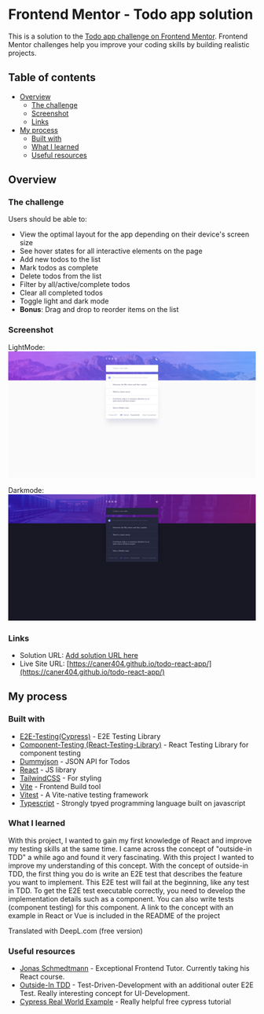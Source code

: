 # Frontend Mentor - Todo app solution

This is a solution to the [Todo app challenge on Frontend Mentor](https://www.frontendmentor.io/challenges/todo-app-Su1_KokOW). Frontend Mentor challenges help you improve your coding skills by building realistic projects.

## Table of contents

- [Overview](#overview)
  - [The challenge](#the-challenge)
  - [Screenshot](#screenshot)
  - [Links](#links)
- [My process](#my-process)
  - [Built with](#built-with)
  - [What I learned](#what-i-learned)
  - [Useful resources](#useful-resources)

## Overview

### The challenge

Users should be able to:

- View the optimal layout for the app depending on their device's screen size
- See hover states for all interactive elements on the page
- Add new todos to the list
- Mark todos as complete
- Delete todos from the list
- Filter by all/active/complete todos
- Clear all completed todos
- Toggle light and dark mode
- **Bonus**: Drag and drop to reorder items on the list

### Screenshot

LightMode:
![](./todo-app-react-light.png)

Darkmode:
![](./todo-app-react-dark.png)

### Links

- Solution URL: [Add solution URL here](https://your-solution-url.com)
- Live Site URL: [https://caner404.github.io/todo-react-app/](https://caner404.github.io/todo-react-app/)

## My process

### Built with

- [E2E-Testing(Cypress)](https://www.cypress.io/) - E2E Testing Library
- [Component-Testing (React-Testing-Library)](https://testing-library.com/docs/react-testing-library/intro/) - React Testing Library for component testing
- [Dummyjson](https://dummyjson.com/docs/todos) - JSON API for Todos
- [React](https://reactjs.org/) - JS library
- [TailwindCSS](https://tailwindcss.com/docs/installation) - For styling
- [Vite](https://vitejs.dev/) - Frontend Build tool
- [Vitest](https://vitest.dev/) - A Vite-native testing framework
- [Typescript](https://www.typescriptlang.org/) - Strongly tpyed programming language built on javascript

### What I learned

With this project, I wanted to gain my first knowledge of React and improve my testing skills at the same time. I came across the concept of "outside-in TDD" a while ago and found it very fascinating. With this project I wanted to improve my understanding of this concept.
With the concept of outside-in TDD, the first thing you do is write an E2E test that describes the feature you want to implement. This E2E test will fail at the beginning, like any test in TDD.
To get the E2E test executable correctly, you need to develop the implementation details such as a component. You can also write tests (component testing) for this component.
A link to the concept with an example in React or Vue is included in the README of the project

Translated with DeepL.com (free version)

### Useful resources

- [Jonas Schmedtmann](https://codingheroes.io/) - Exceptional Frontend Tutor. Currently taking his React course.
- [Outside-In TDD](https://outsidein.dev/concepts/outside-in-tdd/) - Test-Driven-Development with an additional outer E2E Test. Really interesting concept for UI-Development.
- [Cypress Real World Example](https://learn.cypress.io/real-world-examples) - Really helpful free cypress tutorial
